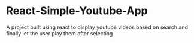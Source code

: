 # React-Simple-Youtube-App

A project built using react to display youtube videos based on search and finally let the user play them after selecting

